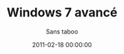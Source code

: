 ---
title: 'Windows 7 avancé'
subtitle: 'Sans taboo'
date: 2011-02-18 00:00:00
description: Follow my collection of makes and strange inventions
featured_image: '/images/books/windows7-avance.jpg'
external_url: https://www.amazon.fr/gp/product/B005SRRIMS/
---